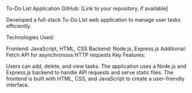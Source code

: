 To-Do List Application
GitHub: [Link to your repository, if available]

Developed a full-stack To-Do List web application to manage user tasks efficiently.

Technologies Used:

Frontend: JavaScript, HTML, CSS
Backend: Node.js, Express.js
Additional: Fetch API for asynchronous HTTP requests
Key Features:

Users can add, delete, and view tasks.
The application uses a Node.js and Express.js backend to handle API requests and serve static files.
The frontend is built with HTML, CSS, and JavaScript to create a user-friendly interface.
